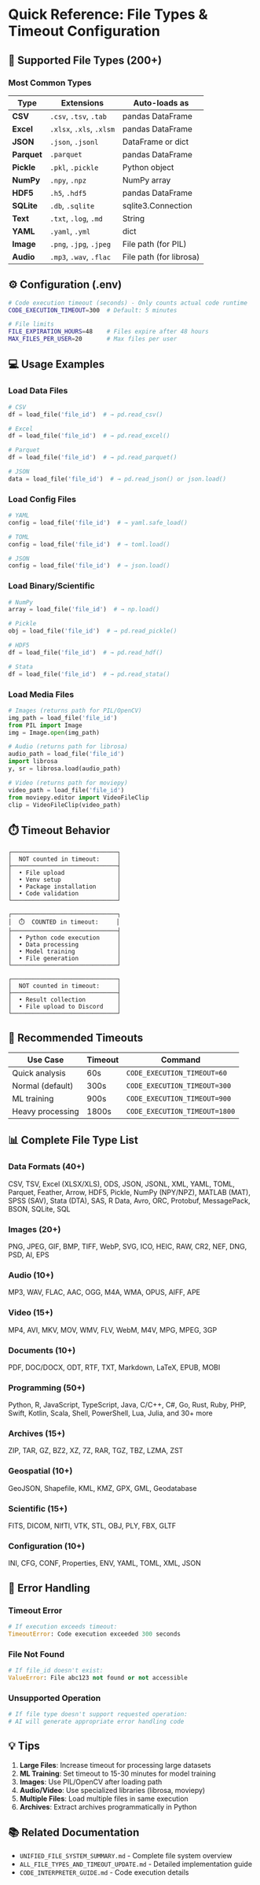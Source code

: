 # Quick Reference: File Types & Timeout Configuration

## 📄 Supported File Types (200+)

### Most Common Types

| Type | Extensions | Auto-loads as |
|------|-----------|---------------|
| **CSV** | `.csv`, `.tsv`, `.tab` | pandas DataFrame |
| **Excel** | `.xlsx`, `.xls`, `.xlsm` | pandas DataFrame |
| **JSON** | `.json`, `.jsonl` | DataFrame or dict |
| **Parquet** | `.parquet` | pandas DataFrame |
| **Pickle** | `.pkl`, `.pickle` | Python object |
| **NumPy** | `.npy`, `.npz` | NumPy array |
| **HDF5** | `.h5`, `.hdf5` | pandas DataFrame |
| **SQLite** | `.db`, `.sqlite` | sqlite3.Connection |
| **Text** | `.txt`, `.log`, `.md` | String |
| **YAML** | `.yaml`, `.yml` | dict |
| **Image** | `.png`, `.jpg`, `.jpeg` | File path (for PIL) |
| **Audio** | `.mp3`, `.wav`, `.flac` | File path (for librosa) |

## ⚙️ Configuration (.env)

```bash
# Code execution timeout (seconds) - Only counts actual code runtime
CODE_EXECUTION_TIMEOUT=300  # Default: 5 minutes

# File limits
FILE_EXPIRATION_HOURS=48    # Files expire after 48 hours
MAX_FILES_PER_USER=20       # Max files per user
```

## 💻 Usage Examples

### Load Data Files
```python
# CSV
df = load_file('file_id')  # → pd.read_csv()

# Excel
df = load_file('file_id')  # → pd.read_excel()

# Parquet
df = load_file('file_id')  # → pd.read_parquet()

# JSON
data = load_file('file_id')  # → pd.read_json() or json.load()
```

### Load Config Files
```python
# YAML
config = load_file('file_id')  # → yaml.safe_load()

# TOML  
config = load_file('file_id')  # → toml.load()

# JSON
config = load_file('file_id')  # → json.load()
```

### Load Binary/Scientific
```python
# NumPy
array = load_file('file_id')  # → np.load()

# Pickle
obj = load_file('file_id')  # → pd.read_pickle()

# HDF5
df = load_file('file_id')  # → pd.read_hdf()

# Stata
df = load_file('file_id')  # → pd.read_stata()
```

### Load Media Files
```python
# Images (returns path for PIL/OpenCV)
img_path = load_file('file_id')
from PIL import Image
img = Image.open(img_path)

# Audio (returns path for librosa)
audio_path = load_file('file_id')
import librosa
y, sr = librosa.load(audio_path)

# Video (returns path for moviepy)
video_path = load_file('file_id')
from moviepy.editor import VideoFileClip
clip = VideoFileClip(video_path)
```

## ⏱️ Timeout Behavior

```
┌──────────────────────────────┐
│  NOT counted in timeout:     │
├──────────────────────────────┤
│  • File upload               │
│  • Venv setup                │
│  • Package installation      │
│  • Code validation           │
└──────────────────────────────┘

┌──────────────────────────────┐
│  ⏱️  COUNTED in timeout:     │
├──────────────────────────────┤
│  • Python code execution     │
│  • Data processing           │
│  • Model training            │
│  • File generation           │
└──────────────────────────────┘

┌──────────────────────────────┐
│  NOT counted in timeout:     │
├──────────────────────────────┤
│  • Result collection         │
│  • File upload to Discord    │
└──────────────────────────────┘
```

## 🎯 Recommended Timeouts

| Use Case | Timeout | Command |
|----------|---------|---------|
| Quick analysis | 60s | `CODE_EXECUTION_TIMEOUT=60` |
| Normal (default) | 300s | `CODE_EXECUTION_TIMEOUT=300` |
| ML training | 900s | `CODE_EXECUTION_TIMEOUT=900` |
| Heavy processing | 1800s | `CODE_EXECUTION_TIMEOUT=1800` |

## 📊 Complete File Type List

### Data Formats (40+)
CSV, TSV, Excel (XLSX/XLS), ODS, JSON, JSONL, XML, YAML, TOML, Parquet, Feather, Arrow, HDF5, Pickle, NumPy (NPY/NPZ), MATLAB (MAT), SPSS (SAV), Stata (DTA), SAS, R Data, Avro, ORC, Protobuf, MessagePack, BSON, SQLite, SQL

### Images (20+)
PNG, JPEG, GIF, BMP, TIFF, WebP, SVG, ICO, HEIC, RAW, CR2, NEF, DNG, PSD, AI, EPS

### Audio (10+)
MP3, WAV, FLAC, AAC, OGG, M4A, WMA, OPUS, AIFF, APE

### Video (15+)
MP4, AVI, MKV, MOV, WMV, FLV, WebM, M4V, MPG, MPEG, 3GP

### Documents (10+)
PDF, DOC/DOCX, ODT, RTF, TXT, Markdown, LaTeX, EPUB, MOBI

### Programming (50+)
Python, R, JavaScript, TypeScript, Java, C/C++, C#, Go, Rust, Ruby, PHP, Swift, Kotlin, Scala, Shell, PowerShell, Lua, Julia, and 30+ more

### Archives (15+)
ZIP, TAR, GZ, BZ2, XZ, 7Z, RAR, TGZ, TBZ, LZMA, ZST

### Geospatial (10+)
GeoJSON, Shapefile, KML, KMZ, GPX, GML, Geodatabase

### Scientific (15+)
FITS, DICOM, NIfTI, VTK, STL, OBJ, PLY, FBX, GLTF

### Configuration (10+)
INI, CFG, CONF, Properties, ENV, YAML, TOML, XML, JSON

## 🚨 Error Handling

### Timeout Error
```python
# If execution exceeds timeout:
TimeoutError: Code execution exceeded 300 seconds
```

### File Not Found
```python
# If file_id doesn't exist:
ValueError: File abc123 not found or not accessible
```

### Unsupported Operation
```python
# If file type doesn't support requested operation:
# AI will generate appropriate error handling code
```

## 💡 Tips

1. **Large Files**: Increase timeout for processing large datasets
2. **ML Training**: Set timeout to 15-30 minutes for model training
3. **Images**: Use PIL/OpenCV after loading path
4. **Audio/Video**: Use specialized libraries (librosa, moviepy)
5. **Multiple Files**: Load multiple files in same execution
6. **Archives**: Extract archives programmatically in Python

## 📚 Related Documentation

- `UNIFIED_FILE_SYSTEM_SUMMARY.md` - Complete file system overview
- `ALL_FILE_TYPES_AND_TIMEOUT_UPDATE.md` - Detailed implementation guide
- `CODE_INTERPRETER_GUIDE.md` - Code execution details
